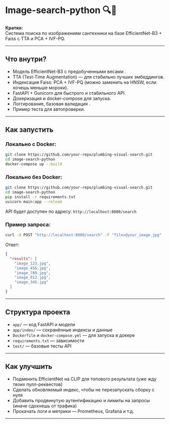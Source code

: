 # Image-search-python 🔍🚰

**Кратко:**  
Система поиска по изображениям сантехники на базе EfficientNet-B3 + Faiss с TTA и PCA + IVF-PQ.  

---

## Что внутри?

- Модель EfficientNet-B3 с предобученными весами .
- TTA (Test-Time Augmentation) —  для стабильно лучших эмбеддингов.
- Индексация Faiss: PCA + IVF-PQ (можно заменить на HNSW, если хочешь меньше мороки).
- FastAPI + Gunicorn для быстрого и стабильного API.
- Докеризация и docker-compose для запуска.
- Логгирование, базовая валидация .
- Пример теста для автопроверки.

---

## Как запустить

### Локально с Docker:

```bash
git clone https://github.com/your-repo/plumbing-visual-search.git
cd image-search-python
docker-compose up --build
```

### Локально без Docker:

```bash
git clone https://github.com/your-repo/plumbing-visual-search.git
cd image-search-python
pip install -r requirements.txt
uvicorn main:app --reload
```

API будет доступен по адресу: `http://localhost:8000/search`

### Пример запроса:

```bash
curl -X POST "http://localhost:8000/search" -F "file=@your_image.jpg"
```

Ответ:

```json
{
  "results": [
    "image_123.jpg",
    "image_456.jpg",
    "image_789.jpg",
    "image_012.jpg",
    "image_345.jpg"
  ]
}
```

---

## Структура проекта

- `app/` — код FastAPI и модели  
- `app/index/` — сохранённые индексы и данные  
- `Dockerfile` и `docker-compose.yml` — для запуска в докере  
- `requirements.txt` — зависимости  
- `test/` — базовые тесты API  

---

## Как улучшить

- Подменить EfficientNet на CLIP для топового результата (уже жду твоих пулл-реквестов)  
- Сделать обновляемый индекс, чтобы не перезапускать сборку с нуля  
- Добавить продвинутую аутентификацию и лимиты на запросы (иначе сдохнешь от трафика)  
- Прокачать логи и метрики — Prometheus, Grafana и т.д.  

---


